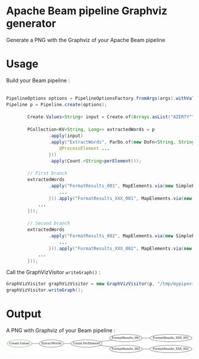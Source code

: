 # Apache Beam pipeline Graphviz generator
Generate a PNG with the Graphviz of your Apache Beam pipeline

# Usage
Build your Beam pipeline :
```java

PipelineOptions options = PipelineOptionsFactory.fromArgs(args).withValidation().create();
Pipeline p = Pipeline.create(options);

        Create.Values<String> input = Create.of(Arrays.asList("AZERTY""QWERTY";

        PCollection<KV<String, Long>> extractedWords = p
                .apply(input)
                .apply("ExtractWords", ParDo.of(new DoFn<String, String>() {
                    @ProcessElement ...
                }))
                .apply(Count.<String>perElement());

        // First branch
        extractedWords
                .apply("FormatResults_001", MapElements.via(new SimpleFunction<KV<String, Long>, String>() {
                    ...
                })).apply("FormatResults_XXX_001", MapElements.via(new SimpleFunction<String, String>() {
            ...
        }));

        // Second branch
        extractedWords
                .apply("FormatResults_002", MapElements.via(new SimpleFunction<KV<String, Long>, String>() {
                    ...
                })).apply("FormatResults_XXX_002", MapElements.via(new SimpleFunction<String, String>() {
            ...
        }));

``` 

Call the GraphVizVisitor `writeGraph()` :
```java
GraphVizVisitor graphVizVisitor = new GraphVizVisitor(p, "/tmp/mypipeviz");
graphVizVisitor.writeGraph();
```

# Output
A PNG with Graphviz of your Beam pipeline :
![](assests/mypipeviz.png)